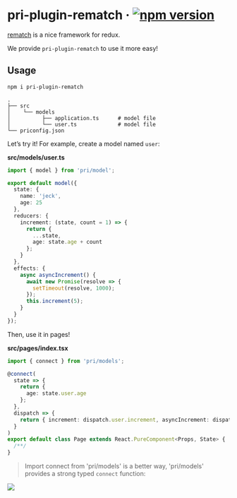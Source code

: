 # pri-plugin-rematch &middot; [![npm version](https://img.shields.io/npm/v/pri-plugin-rematch.svg?style=flat-square)](https://www.npmjs.com/package/pri-plugin-rematch)

[rematch](https://github.com/rematch/rematch) is a nice framework for redux.

We provide `pri-plugin-rematch` to use it more easy!

## Usage

```bash
npm i pri-plugin-rematch
```

```
.
├── src
│    └── models
│          ├── application.ts      # model file
│          └── user.ts             # model file
└── priconfig.json
```

Let’s try it! For example, create a model named `user`:

**src/models/user.ts**

```typescript
import { model } from 'pri/model';

export default model({
  state: {
    name: 'jeck',
    age: 25
  },
  reducers: {
    increment: (state, count = 1) => {
      return {
        ...state,
        age: state.age + count
      };
    }
  },
  effects: {
    async asyncIncrement() {
      await new Promise(resolve => {
        setTimeout(resolve, 1000);
      });
      this.increment(5);
    }
  }
});
```

Then, use it in pages!

**src/pages/index.tsx**

```typescript
import { connect } from 'pri/models';

@connect(
  state => {
    return {
      age: state.user.age
    };
  },
  dispatch => {
    return { increment: dispatch.user.increment, asyncIncrement: dispatch.user.asyncIncrement };
  }
)
export default class Page extends React.PureComponent<Props, State> {
  /**/
}
```

> Import connect from 'pri/models' is a better way, 'pri/models' provides a strong typed `connect` function:

<img src="https://user-images.githubusercontent.com/7970947/39965212-62615908-56c7-11e8-9084-081734eaf280.png" width={400} />
